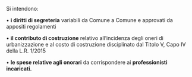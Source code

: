 Si intendono:

•	**i diritti di segreteria** variabili da Comune a Comune e approvati da appositi regolamenti

•	**il contributo di costruzione** relativo all’incidenza degli oneri di urbanizzazione e al costo di costruzione disciplinato dal Titolo V, Capo IV della L.R. 1/2015

•	**le spese relative agli onorari** da corrispondere ai **professionisti incaricati.**
